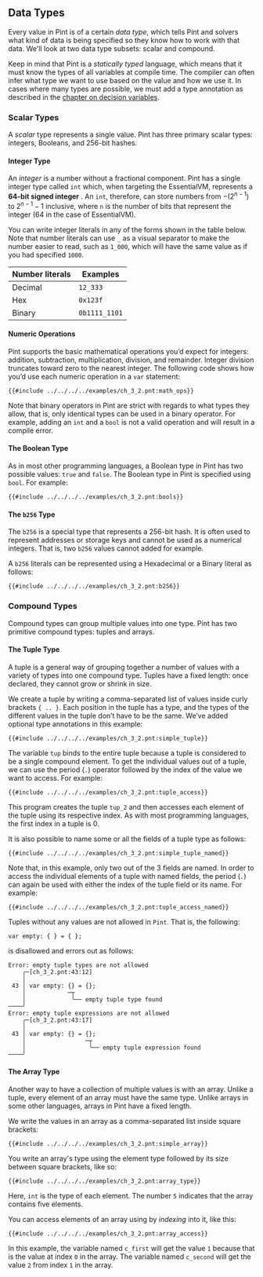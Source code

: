 ## Data Types

Every value in Pint is of a certain _data type_, which tells Pint and solvers what kind of data is
being specified so they know how to work with that data. We'll look at two data type subsets: scalar
and compound.

Keep in mind that Pint is a _statically typed_ language, which means that it must know the types of
all variables at compile time. The compiler can often infer what type we want to use based on the
value and how we use it. In cases where many types are possible, we must add a type annotation as
described in the [chapter on decision variables](./variables.md).

### Scalar Types

A _scalar_ type represents a single value. Pint has three primary scalar types: integers, Booleans,
and 256-bit hashes.

#### Integer Type

An _integer_ is a number without a fractional component. Pint has a single integer type called `int`
which, when targeting the EssentialVM, represents a **64-bit signed integer** . An `int`, therefore,
can store numbers from $-(2^{n-1})$ to $2^{n-1} - 1$ inclusive, where `n` is the number of bits that
represent the integer (64 in the case of EssentialVM).

You can write integer literals in any of the forms shown in the table below. Note that number
literals can use `_` as a visual separator to make the number easier to read, such as `1_000`, which
will have the same value as if you had specified `1000`.

| Number literals | Examples      |
| --------------- | ------------- |
| Decimal         | `12_333`      |
| Hex             | `0x123f`      |
| Binary          | `0b1111_1101` |

#### Numeric Operations

Pint supports the basic mathematical operations you’d expect for integers: addition, subtraction,
multiplication, division, and remainder. Integer division truncates toward zero to the nearest
integer. The following code shows how you’d use each numeric operation in a `var` statement:

```pint
{{#include ../../../../examples/ch_3_2.pnt:math_ops}}
```

Note that binary operators in Pint are strict with regards to what types they allow, that is, only
identical types can be used in a binary operator. For example, adding an `int` and a `bool` is not a
valid operation and will result in a compile error.

#### The Boolean Type

As in most other programming languages, a Boolean type in Pint has two possible values: `true` and
`false`. The Boolean type in Pint is specified using `bool`. For example:

```pint
{{#include ../../../../examples/ch_3_2.pnt:bools}}
```

#### The `b256` Type

The `b256` is a special type that represents a 256-bit hash. It is often used to represent addresses
or storage keys and cannot be used as a numerical integers. That is, two `b256` values cannot added
for example.

A `b256` literals can be represented using a Hexadecimal or a Binary literal as follows:

```pint
{{#include ../../../../examples/ch_3_2.pnt:b256}}
```

### Compound Types

Compound types can group multiple values into one type. Pint has two primitive compound types:
tuples and arrays.

#### The Tuple Type

A tuple is a general way of grouping together a number of values with a variety of types into one
compound type. Tuples have a fixed length: once declared, they cannot grow or shrink in size.

We create a tuple by writing a comma-separated list of values inside curly brackets `{ .. }`. Each
position in the tuple has a type, and the types of the different values in the tuple don’t have to
be the same. We’ve added optional type annotations in this example:

```pint
{{#include ../../../../examples/ch_3_2.pnt:simple_tuple}}
```

The variable `tup` binds to the entire tuple because a tuple is considered to be a single compound
element. To get the individual values out of a tuple, we can use the period (`.`) operator followed
by the index of the value we want to access. For example:

```pint
{{#include ../../../../examples/ch_3_2.pnt:tuple_access}}
```

This program creates the tuple `tup_2` and then accesses each element of the tuple using its
respective index. As with most programming languages, the first index in a tuple is 0.

It is also possible to name some or all the fields of a tuple type as follows:

```pint
{{#include ../../../../examples/ch_3_2.pnt:simple_tuple_named}}
```

Note that, in this example, only two out of the 3 fields are named. In order to access the
individual elements of a tuple with named fields, the period (`.`) can again be used with either the
index of the tuple field or its name. For example:

```pint
{{#include ../../../../examples/ch_3_2.pnt:tuple_access_named}}
```

Tuples without any values are not allowed in `Pint`. That is, the following:

```pint
var empty: { } = { };
```

is disallowed and errors out as follows:

```console
Error: empty tuple types are not allowed
    ╭─[ch_3_2.pnt:43:12]
    │
 43 │ var empty: {} = {};
    │            ─┬
    │             ╰── empty tuple type found
────╯
Error: empty tuple expressions are not allowed
    ╭─[ch_3_2.pnt:43:17]
    │
 43 │ var empty: {} = {};
    │                 ─┬
    │                  ╰── empty tuple expression found
────╯
```

#### The Array Type

Another way to have a collection of multiple values is with an array. Unlike a tuple, every element
of an array must have the same type. Unlike arrays in some other languages, arrays in Pint have a
fixed length.

We write the values in an array as a comma-separated list inside square brackets:

```pint
{{#include ../../../../examples/ch_3_2.pnt:simple_array}}
```

You write an array's type using the element type followed by its size between square brackets, like
so:

```pint
{{#include ../../../../examples/ch_3_2.pnt:array_type}}
```

Here, `int` is the type of each element. The number `5` indicates that the array contains five
elements.

You can access elements of an array using by _indexing_ into it, like this:

```pint
{{#include ../../../../examples/ch_3_2.pnt:array_access}}
```

In this example, the variable named `c_first` will get the value `1` because that is the value at
index `0` in the array. The variable named `c_second` will get the value `2` from index `1` in the
array.
